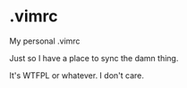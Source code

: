 .vimrc
=====

My personal .vimrc

Just so I have a place to sync the damn thing.

It's WTFPL or whatever. I don't care. 
